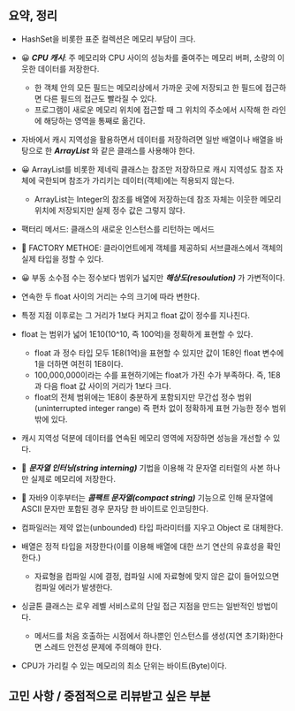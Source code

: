 ## 요약, 정리
  - HashSet을 비롯한 표준 컬렉션은 메모리 부담이 크다.<br>

  - 😀 ***CPU 캐시***: 주 메모리와 CPU 사이의 성능차를 줄여주는 메모리 버퍼, 소량의 이웃한 데이터를 저장한다.
    - 한 객체 안의 모든 필드는 메모리상에서 가까운 곳에 저장되고 한 필드에 접근하면 다른 필드의 접근도 빨라질 수 있다.
    - 프로그램이 새로운 메모리 위치에 접근할 때 그 위치의 주소에서 시작해 한 라인에 해당하는 영역을 통째로 옮긴다.<br>

  - 자바에서 캐시 지역성을 활용하면서 데이터를 저장하려면 일반 배열이나 배열을 바탕으로 한 ***ArrayList*** 와 같은 클래스를 사용해야 한다.
  - 😀 ArrayList를 비롯한 제네릭 클래스는 참조만 저장하므로 캐시 지역성도 참조 자체에 국한되며 참조가 가리키는 데이터(객체)에는 적용되지 않는다.
    - ArrayList<Integer>는 Integer의 참조를 배열에 저장하는데 참조 자체는 이웃한 메모리 위치에 저장되지만 실제 정수 값은 그렇지 않다.<br>
    
  - 팩터리 메서드: 클래스의 새로운 인스턴스를 리턴하는 메서드
  - 🤔 FACTORY METHOE: 클라이언트에게 객체를 제공하되 서브클래스에서 객체의 실제 타입을 정할 수 있다.<br>

  - 😀 부동 소수점 수는 정수보다 범위가 넓지만 ***해상도(resoulution)*** 가 가변적이다.
  - 연속한 두 float 사이의 거리는 수의 크기에 따라 변한다.
  - 특정 지점 이후로는 그 거리가 1보다 커지고 float 값이 정수를 지나친다.
  - float 는 범위가 넓어 1E10(10^10, 즉 100억)을 정확하게 표현할 수 있다.
    - float 과 정수 타입 모두 1E8(1억)을 표현할 수 있지만 값이 1E8인 float 변수에 1을 더하면 여전히 1E8이다.
    - 100,000,000이라는 수를 표현하기에는 float가 가진 수가 부족하다. 즉, 1E8과 다음 float 값 사이의 거리가 1보다 크다.
    - float의 전체 범위에는 1E8이 충분하게 포함되지만 무간섭 정수 범위(uninterrupted integer range) 즉 편차 없이 정확하게 표현 가능한 정수 범위 밖에 있다.<br>

  - 캐시 지역성 덕분에 데이터를 연속된 메모리 영역에 저장하면 성능을 개선할 수 있다.<br>

  - 🤔 ***문자열 인터닝(string interning)*** 기법을 이용해 각 문자열 리터럴의 사본 하나만 실제로 메모리에 저장한다.
  - 🤔 자바9 이후부터는 ***콤팩트 문자열(compact string)*** 기능으로 인해 문자열에 ASCII 문자만 포함된 경우 문자당 한 바이트로 인코딩한다.<br>

  - 컴파일러는 제약 없는(unbounded) 타입 파라미터를 지우고 Object 로 대체한다.
  - 배열은 정적 타입을 저장한다(이를 이용해 배열에 대한 쓰기 연산의 유효성을 확인한다.)
    - 자료형을 컴파일 시에 결정, 컴파일 시에 자료형에 맞지 않은 값이 들어있으면 컴파일 에러가 발생한다.<br>

  - 싱글톤 클래스는 로우 레벨 서비스로의 단일 접근 지점을 만드는 일반적인 방법이다.
    - 메서드를 처음 호출하는 시점에서 하나뿐인 인스턴스를 생성(지연 초기화)한다면 스레드 안전성 문제에 주의해야 한다.<br>
    
  - CPU가 가리킬 수 있는 메모리의 최소 단위는 바이트(Byte)이다.

## 고민 사항 / 중점적으로 리뷰받고 싶은 부분

_<!-- 함께 고민해주었으면 하는 부분 -->_
